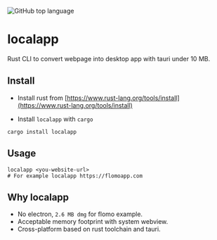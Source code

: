 ![GitHub top language](https://img.shields.io/github/languages/top/xcodebuild/localapp?style=for-the-badge)
# localapp
Rust CLI to convert webpage into desktop app with tauri under 10 MB.

## Install

- Install rust from [https://www.rust-lang.org/tools/install](https://www.rust-lang.org/tools/install)
  
- Install `localapp` with `cargo`
```shell
cargo install localapp
```

## Usage

```
localapp <you-website-url>
# For example localapp https://flomoapp.com
```

## Why localapp

- No electron, `2.6 MB dmg` for flomo example.
- Acceptable memory footprint with system webview.
- Cross-platform based on rust toolchain and tauri.

